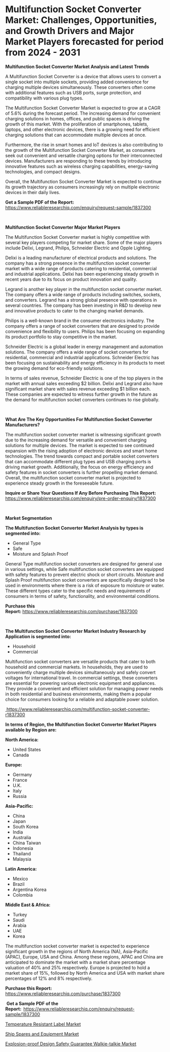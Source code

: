 <p><h1>Multifunction Socket Converter Market: Challenges, Opportunities, and Growth Drivers and Major Market Players forecasted for period from 2024 - 2031</h1></p><p><strong>Multifunction Socket Converter Market Analysis and Latest Trends</strong></p>
<p><p>A Multifunction Socket Converter is a device that allows users to convert a single socket into multiple sockets, providing added convenience for charging multiple devices simultaneously. These converters often come with additional features such as USB ports, surge protection, and compatibility with various plug types.</p><p>The Multifunction Socket Converter Market is expected to grow at a CAGR of 5.6% during the forecast period. The increasing demand for convenient charging solutions in homes, offices, and public spaces is driving the growth of this market. With the proliferation of smartphones, tablets, laptops, and other electronic devices, there is a growing need for efficient charging solutions that can accommodate multiple devices at once.</p><p>Furthermore, the rise in smart homes and IoT devices is also contributing to the growth of the Multifunction Socket Converter Market, as consumers seek out convenient and versatile charging options for their interconnected devices. Manufacturers are responding to these trends by introducing innovative features such as wireless charging capabilities, energy-saving technologies, and compact designs.</p><p>Overall, the Multifunction Socket Converter Market is expected to continue its growth trajectory as consumers increasingly rely on multiple electronic devices in their daily lives.</p></p>
<p><strong>Get a Sample PDF of the Report:&nbsp;</strong> <a href="https://www.reliableresearchiq.com/enquiry/request-sample/1837300">https://www.reliableresearchiq.com/enquiry/request-sample/1837300</a></p>
<p>&nbsp;</p>
<p><strong>Multifunction Socket Converter Major Market Players</strong></p>
<p><p>The Multifunction Socket Converter market is highly competitive with several key players competing for market share. Some of the major players include Delixi, Legrand, Philips, Schneider Electric and Opple Lighting.</p><p>Delixi is a leading manufacturer of electrical products and solutions. The company has a strong presence in the multifunction socket converter market with a wide range of products catering to residential, commercial and industrial applications. Delixi has been experiencing steady growth in recent years due to its focus on product innovation and quality.</p><p>Legrand is another key player in the multifunction socket converter market. The company offers a wide range of products including switches, sockets, and converters. Legrand has a strong global presence with operations in several countries. The company has been investing in R&D to develop new and innovative products to cater to the changing market demands.</p><p>Philips is a well-known brand in the consumer electronics industry. The company offers a range of socket converters that are designed to provide convenience and flexibility to users. Philips has been focusing on expanding its product portfolio to stay competitive in the market.</p><p>Schneider Electric is a global leader in energy management and automation solutions. The company offers a wide range of socket converters for residential, commercial and industrial applications. Schneider Electric has been focusing on sustainability and energy efficiency in its products to meet the growing demand for eco-friendly solutions.</p><p>In terms of sales revenue, Schneider Electric is one of the top players in the market with annual sales exceeding $2 billion. Delixi and Legrand also have significant market share with sales revenue exceeding $1 billion each. These companies are expected to witness further growth in the future as the demand for multifunction socket converters continues to rise globally.</p></p>
<p>&nbsp;</p>
<p><strong>What Are The Key Opportunities For Multifunction Socket Converter Manufacturers?</strong></p>
<p><p>The multifunction socket converter market is witnessing significant growth due to the increasing demand for versatile and convenient charging solutions for multiple devices. The market is expected to see continued expansion with the rising adoption of electronic devices and smart home technologies. The trend towards compact and portable socket converters that can accommodate different plug types and USB charging ports is driving market growth. Additionally, the focus on energy efficiency and safety features in socket converters is further propelling market demand. Overall, the multifunction socket converter market is projected to experience steady growth in the foreseeable future.</p></p>
<p><strong>Inquire or Share Your Questions If Any Before Purchasing This Report:</strong> <a href="https://www.reliableresearchiq.com/enquiry/pre-order-enquiry/1837300">https://www.reliableresearchiq.com/enquiry/pre-order-enquiry/1837300</a></p>
<p>&nbsp;</p>
<p><strong>Market Segmentation</strong></p>
<p><strong>The Multifunction Socket Converter Market Analysis by types is segmented into:</strong></p>
<p><ul><li>General Type</li><li>Safe</li><li>Moisture and Splash Proof</li></ul></p>
<p><p>General Type multifunction socket converters are designed for general use in various settings, while Safe multifunction socket converters are equipped with safety features to prevent electric shock or short circuits. Moisture and Splash Proof multifunction socket converters are specifically designed to be used in environments where there is a risk of exposure to moisture or water. These different types cater to the specific needs and requirements of consumers in terms of safety, functionality, and environmental conditions.</p></p>
<p><strong>Purchase this Report:&nbsp;</strong><a href="https://www.reliableresearchiq.com/purchase/1837300">https://www.reliableresearchiq.com/purchase/1837300</a></p>
<p>&nbsp;</p>
<p><strong>The Multifunction Socket Converter Market Industry Research by Application is segmented into:</strong></p>
<p><ul><li>Household</li><li>Commercial</li></ul></p>
<p><p>Multifunction socket converters are versatile products that cater to both household and commercial markets. In households, they are used to conveniently charge multiple devices simultaneously and safely convert voltages for international travel. In commercial settings, these converters are essential for powering various electronic equipment and appliances. They provide a convenient and efficient solution for managing power needs in both residential and business environments, making them a popular choice for consumers looking for a reliable and adaptable power solution.</p></p>
<p><a href="https://www.reliableresearchiq.com/multifunction-socket-converter-r1837300">&nbsp;https://www.reliableresearchiq.com/multifunction-socket-converter-r1837300</a></p>
<p><strong>In terms of Region, the Multifunction Socket Converter Market Players available by Region are:</strong></p>
<p>
    <p> <strong> North America: </strong>
        <ul>
            <li>United States</li>
            <li>Canada</li>
        </ul>
        </p> 
    <p> <strong> Europe: </strong>
        <ul>
            <li>Germany</li>
            <li>France</li>
            <li>U.K.</li>
            <li>Italy</li>
            <li>Russia</li>
        </ul>
        </p> 
    <p> <strong> Asia-Pacific: </strong>
        <ul>
            <li>China</li>
            <li>Japan</li>
            <li>South Korea</li>
            <li>India</li>
            <li>Australia</li>
            <li>China Taiwan</li>
            <li>Indonesia</li>
            <li>Thailand</li>
            <li>Malaysia</li>
        </ul>
        </p> 
    <p> <strong> Latin America: </strong>
        <ul>
            <li>Mexico</li>
            <li>Brazil</li>
            <li>Argentina Korea</li>
            <li>Colombia</li>
        </ul>
        </p> 
    <p> <strong> Middle East & Africa: </strong>
        <ul>
            <li>Turkey</li>
            <li>Saudi</li>
            <li>Arabia</li>
            <li>UAE</li>
            <li>Korea</li>
        </ul>
    </p>
    </p>
<p><p>The multifunction socket converter market is expected to experience significant growth in the regions of North America (NA), Asia-Pacific (APAC), Europe, USA and China. Among these regions, APAC and China are anticipated to dominate the market with a market share percentage valuation of 40% and 25% respectively. Europe is projected to hold a market share of 15%, followed by North America and USA with market share percentages of 12% and 8% respectively.</p></p>
<p><strong>Purchase this Report: </strong><a href="https://www.reliableresearchiq.com/purchase/1837300">https://www.reliableresearchiq.com/purchase/1837300</a></p>
<p>&nbsp;<strong>Get a Sample PDF of the Report:&nbsp;&nbsp;</strong><a href="https://www.reliableresearchiq.com/enquiry/request-sample/1837300">https://www.reliableresearchiq.com/enquiry/request-sample/1837300</a></p>
<p><strong></strong></p>
<p><p><a href="https://github.com/maudAbbott7/Market-Research-Report-List-2/blob/main/temperature-resistant-label-market.md">Temperature Resistant Label Market</a></p><p><a href="https://view.publitas.com/reportprime-1/ship-spares-and-equipment-market-industry-trends-and-forecast-for-period-from-2024-to-2031/">Ship Spares and Equipment Market</a></p><p><a href="https://github.com/mancsybtousav/Market-Research-Report-List-3/blob/main/explosion-proof-design-safety-guarantee-walkie-talkie-market.md">Explosion-proof Design Safety Guarantee Walkie-talkie Market</a></p></p>